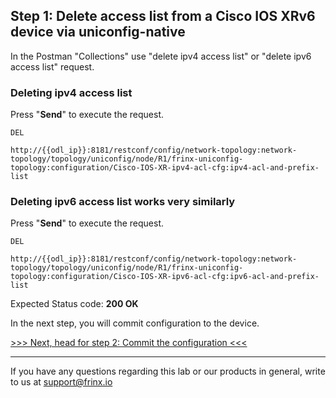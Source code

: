## Step 1: Delete access list from a Cisco IOS XRv6 device via uniconfig-native

In the Postman "Collections" use "delete ipv4 access list" or "delete ipv6 access list" request.


### Deleting ipv4 access list

Press "**Send**" to execute the request.

```
DEL

http://{{odl_ip}}:8181/restconf/config/network-topology:network-topology/topology/uniconfig/node/R1/frinx-uniconfig-topology:configuration/Cisco-IOS-XR-ipv4-acl-cfg:ipv4-acl-and-prefix-list
```


### Deleting ipv6 access list works very similarly

Press "**Send**" to execute the request.

```
DEL

http://{{odl_ip}}:8181/restconf/config/network-topology:network-topology/topology/uniconfig/node/R1/frinx-uniconfig-topology:configuration/Cisco-IOS-XR-ipv6-acl-cfg:ipv6-acl-and-prefix-list
```

Expected Status code: **200 OK**

In the next step, you will commit configuration to the device.

[>>> Next, head for step 2: Commit the configuration <<<](5.md)

---
If you have any questions regarding this lab or our products in general, write to us at [support@frinx.io](mailto:support@frinx.io)